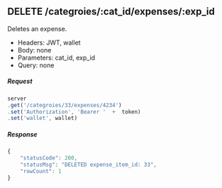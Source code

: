 

## DELETE /categroies/:cat_id/expenses/:exp_id
Deletes an expense.

- Headers: JWT, wallet
- Body: none
- Parameters: cat_id, exp_id
- Query: none

##### Request
```javascript
server
.get('/categroies/33/expenses/4234')
.set('Authorization', 'Bearer '  +  token)
.set('wallet', wallet)
```

##### Response
```javascript
{
    "statusCode": 200,
    "statusMsg": "DELETED expense_item_id: 33",
    "rowCount": 1
}
```
